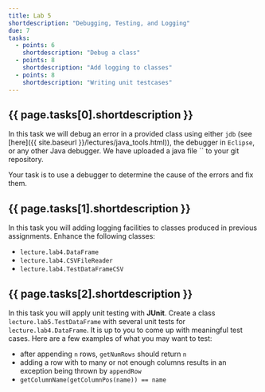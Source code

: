 ```yaml
---
title: Lab 5
shortdescription: "Debugging, Testing, and Logging"
due: 7
tasks:
  - points: 6
    shortdescription: "Debug a class"
  - points: 8
    shortdescription: "Add logging to classes"
  - points: 8
    shortdescription: "Writing unit testcases"
---
```


## {{ page.tasks[0].shortdescription }}

In this task we will debug an error in a provided class using either `jdb` (see [here]({{ site.baseurl }}/lectures/java_tools.html)), the debugger in `Eclipse`, or any other Java debugger.
We have uploaded a java file `` to your git repository.

Your task is to use a debugger to determine the cause of the errors and fix them.


## {{ page.tasks[1].shortdescription }}

In this task you will adding logging facilities to classes produced in previous assignments. Enhance the following classes:

* `lecture.lab4.DataFrame`
* `lecture.lab4.CSVFileReader`
* `lecture.lab4.TestDataFrameCSV`

## {{ page.tasks[2].shortdescription }}

In this task you will apply unit testing with **JUnit**. Create a class `lecture.lab5.TestDataFrame` with several unit tests for `lecture.lab4.DataFrame`. It is up to you to come up with meaningful test cases. Here are a few examples of what you may want to test:

* after appending `n` rows, `getNumRows` should return `n`
* adding a row with to many or not enough columns results in an exception being thrown by `appendRow`
* `getColumnName(getColumnPos(name)) == name`
